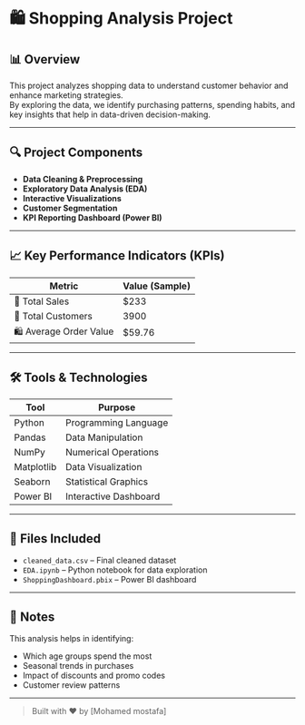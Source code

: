 # 🛍️ Shopping Analysis Project

## 📊 Overview
This project analyzes shopping data to understand customer behavior and enhance marketing strategies.  
By exploring the data, we identify purchasing patterns, spending habits, and key insights that help in data-driven decision-making.

---

## 🔍 Project Components

- **Data Cleaning & Preprocessing**
- **Exploratory Data Analysis (EDA)**
- **Interactive Visualizations**
- **Customer Segmentation**
- **KPI Reporting Dashboard (Power BI)**

---

## 📈 Key Performance Indicators (KPIs)

| Metric                 | Value (Sample) |
|------------------------|----------------|
| 🧾 Total Sales         | $233           |
| 👥 Total Customers     | 3900           |
| 🛍️ Average Order Value | $59.76         |

---

## 🛠️ Tools & Technologies

| Tool       | Purpose               |
|------------|------------------------|
| Python     | Programming Language   |
| Pandas     | Data Manipulation      |
| NumPy      | Numerical Operations   |
| Matplotlib | Data Visualization     |
| Seaborn    | Statistical Graphics   |
| Power BI   | Interactive Dashboard  |

---

## 📁 Files Included

- `cleaned_data.csv` – Final cleaned dataset
- `EDA.ipynb` – Python notebook for data exploration
- `ShoppingDashboard.pbix` – Power BI dashboard

---

## 📌 Notes

This analysis helps in identifying:
- Which age groups spend the most
- Seasonal trends in purchases
- Impact of discounts and promo codes
- Customer review patterns

---

> Built with ❤️ by [Mohamed mostafa]

